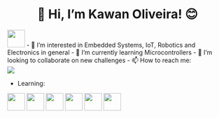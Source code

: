 <h1 align="center"> 👋 Hi, I’m Kawan Oliveira! 😊</h1>

<img src="https://cdn.jsdelivr.net/gh/devicons/devicon/icons/github/github-original.svg" width="40" height="40" /> 
- 👀 I’m interested in Embedded Systems, IoT, Robotics and Electronics in general
- 🌱 I’m currently learning Microcontrollers
- 💞️ I’m looking to collaborate on new challenges
- 📫 How to reach me:
<div>
<a href="https://instagram.com/kaw_yyy" target="_blank"><img loading="lazy" src="https://img.shields.io/badge/-Instagram-%23E4405F?style=for-the-badge&logo=instagram&logoColor=white" target="_blank"></a>






- Learning:
<img src="https://cdn.jsdelivr.net/gh/devicons/devicon/icons/arduino/arduino-original.svg" width="40" height="40" />
<img src="https://cdn.jsdelivr.net/gh/devicons/devicon/icons/cplusplus/cplusplus-original.svg" width="40" height="40" />
<img src="https://cdn.jsdelivr.net/gh/devicons/devicon/icons/git/git-original.svg" width="40" height="40" />
<img src="https://cdn.jsdelivr.net/gh/devicons/devicon/icons/html5/html5-original.svg" width="40" height="40" />
<img src="https://cdn.jsdelivr.net/gh/devicons/devicon/icons/javascript/javascript-original.svg" width="40" height="40" />
<img src="https://cdn.jsdelivr.net/gh/devicons/devicon/icons/react/react-original.svg" width="40" height="40" />
          




<!---
kawanoli/kawanoli is a ✨ special ✨ repository because its `README.md` (this file) appears on your GitHub profile.
You can click the Preview link to take a look at your changes.
--->
